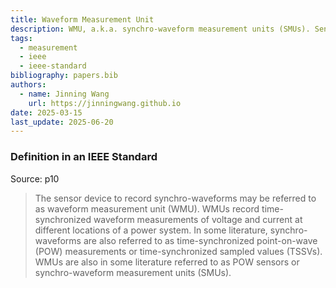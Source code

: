 ```yaml
---
title: Waveform Measurement Unit
description: WMU, a.k.a. synchro-waveform measurement units (SMUs). Sensor device to record synchro-waveforms.
tags:
  - measurement
  - ieee
  - ieee-standard
bibliography: papers.bib
authors:
  - name: Jinning Wang
    url: https://jinningwang.github.io
date: 2025-03-15
last_update: 2025-06-20
---
```


### Definition in an IEEE Standard

Source: <d-cite key="ieee2024std1547"></d-cite> p10

> The sensor device to record synchro-waveforms may be referred to as waveform measurement unit (WMU). WMUs record time-synchronized waveform measurements of voltage and current at different locations of a power system. In some literature, synchro-waveforms are also referred to as time-synchronized point-on-wave (POW) measurements or time-synchronized sampled values (TSSVs). WMUs are also in some literature referred to as POW sensors or synchro-waveform measurement units (SMUs).
